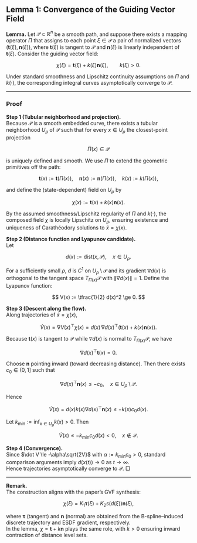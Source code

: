 ## Lemma 1: Convergence of the Guiding Vector Field

**Lemma.** Let $\mathcal{P}\subset\mathbb{R}^n$ be a smooth path, and suppose there exists a mapping operator $\Pi$ that assigns to each point $\xi\in\mathcal{P}$ a pair of normalized vectors $(\boldsymbol{t}(\xi),\boldsymbol{n}(\xi))$, where $\boldsymbol{t}(\xi)$ is tangent to $\mathcal{P}$ and $\boldsymbol{n}(\xi)$ is linearly independent of $\boldsymbol{t}(\xi)$. Consider the guiding vector field:

$$
\chi(\xi) = \boldsymbol{t}(\xi) + k(\xi)\boldsymbol{n}(\xi), \qquad k(\xi) > 0.
$$

Under standard smoothness and Lipschitz continuity assumptions on $\Pi$ and $k(\cdot)$, the corresponding integral curves asymptotically converge to $\mathcal{P}$.

---

### Proof

**Step 1 (Tubular neighborhood and projection).**  
Because $\mathcal{P}$ is a smooth embedded curve, there exists a tubular neighborhood $U_\rho$ of $\mathcal{P}$ such that for every $x\in U_\rho$ the closest-point projection

$$
\Pi(x) \in \mathcal{P}
$$

is uniquely defined and smooth. We use $\Pi$ to extend the geometric primitives off the path:

$$
\boldsymbol{t}(x):=\boldsymbol{t}(\Pi(x)), \quad
\boldsymbol{n}(x):=\boldsymbol{n}(\Pi(x)), \quad
k(x):=k(\Pi(x)),
$$

and define the (state-dependent) field on $U_\rho$ by

$$
\chi(x) := \boldsymbol{t}(x) + k(x)\boldsymbol{n}(x).
$$

By the assumed smoothness/Lipschitz regularity of $\Pi$ and $k(\cdot)$, the composed field $\chi$ is locally Lipschitz on $U_\rho$, ensuring existence and uniqueness of Carathéodory solutions to $\dot x = \chi(x)$.

**Step 2 (Distance function and Lyapunov candidate).**  
Let

$$
d(x) := \mathrm{dist}(x, \mathcal{P}), \quad x \in U_\rho.
$$

For a sufficiently small $\rho$, $d$ is $C^1$ on $U_\rho\setminus\mathcal{P}$ and its gradient $\nabla d(x)$ is orthogonal to the tangent space $T_{\Pi(x)}\mathcal{P}$ with $\|\nabla d(x)\|=1$. Define the Lyapunov function:

$$
V(x) := \tfrac{1}{2} d(x)^2 \ge 0.
$$

**Step 3 (Descent along the flow).**  
Along trajectories of $\dot x=\chi(x)$,

$$
\dot V(x) = \nabla V(x)^\top \chi(x)
= d(x)\,\nabla d(x)^\top(\boldsymbol{t}(x)+k(x)\boldsymbol{n}(x)).
$$

Because $\boldsymbol{t}(x)$ is tangent to $\mathcal{P}$ while $\nabla d(x)$ is normal to $T_{\Pi(x)}\mathcal{P}$, we have

$$
\nabla d(x)^\top \boldsymbol{t}(x)=0.
$$

Choose $\boldsymbol{n}$ pointing inward (toward decreasing distance). Then there exists $c_0\in(0,1]$ such that

$$
\nabla d(x)^\top \boldsymbol{n}(x) \le -c_0, \quad x\in U_\rho\setminus\mathcal{P}.
$$

Hence

$$
\dot V(x) = d(x)k(x)\nabla d(x)^\top \boldsymbol{n}(x)
\le -k(x)c_0 d(x).
$$

Let $k_{\min} := \inf_{x\in U_\rho} k(x) > 0$. Then

$$
\dot V(x) \le -k_{\min} c_0 d(x) < 0, \quad x\notin \mathcal{P}.
$$

**Step 4 (Convergence).**  
Since $\dot V \le -\alpha\sqrt{2V}$ with $\alpha:=k_{\min}c_0>0$, standard comparison arguments imply $d(x(t))\to0$ as $t\to\infty$.  
Hence trajectories asymptotically converge to $\mathcal{P}$. □

---

**Remark.**  
The construction aligns with the paper’s GVF synthesis:

$$
\chi(\xi) = K_1\boldsymbol{\tau}(\xi) + K_2 s(d(\xi))\boldsymbol{n}(\xi),
$$

where $\boldsymbol{\tau}$ (tangent) and $\boldsymbol{n}$ (normal) are obtained from the B-spline–induced discrete trajectory and ESDF gradient, respectively.  
In the lemma, $\chi=\boldsymbol{t}+k\boldsymbol{n}$ plays the same role, with $k>0$ ensuring inward contraction of distance level sets.
